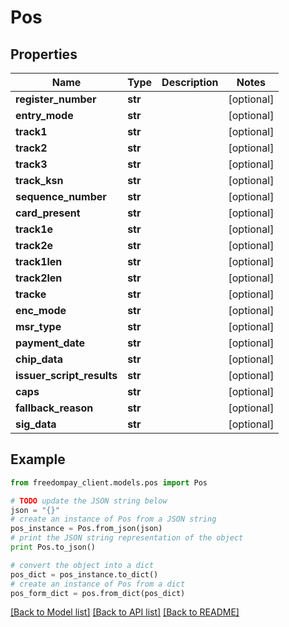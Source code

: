 # Pos


## Properties
Name | Type | Description | Notes
------------ | ------------- | ------------- | -------------
**register_number** | **str** |  | [optional] 
**entry_mode** | **str** |  | [optional] 
**track1** | **str** |  | [optional] 
**track2** | **str** |  | [optional] 
**track3** | **str** |  | [optional] 
**track_ksn** | **str** |  | [optional] 
**sequence_number** | **str** |  | [optional] 
**card_present** | **str** |  | [optional] 
**track1e** | **str** |  | [optional] 
**track2e** | **str** |  | [optional] 
**track1len** | **str** |  | [optional] 
**track2len** | **str** |  | [optional] 
**tracke** | **str** |  | [optional] 
**enc_mode** | **str** |  | [optional] 
**msr_type** | **str** |  | [optional] 
**payment_date** | **str** |  | [optional] 
**chip_data** | **str** |  | [optional] 
**issuer_script_results** | **str** |  | [optional] 
**caps** | **str** |  | [optional] 
**fallback_reason** | **str** |  | [optional] 
**sig_data** | **str** |  | [optional] 

## Example

```python
from freedompay_client.models.pos import Pos

# TODO update the JSON string below
json = "{}"
# create an instance of Pos from a JSON string
pos_instance = Pos.from_json(json)
# print the JSON string representation of the object
print Pos.to_json()

# convert the object into a dict
pos_dict = pos_instance.to_dict()
# create an instance of Pos from a dict
pos_form_dict = pos.from_dict(pos_dict)
```
[[Back to Model list]](../README.md#documentation-for-models) [[Back to API list]](../README.md#documentation-for-api-endpoints) [[Back to README]](../README.md)


